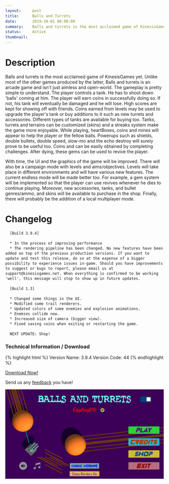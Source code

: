 ```yaml
---
layout:     post
title:      Balls and Turrets
date:       2019-10-01 00:00:00
summary:    Balls and turrets is the most acclaimed game of KinesisGames
status:     Active
thumbnail:  
---
```


# Description

Balls and turrets is the most acclaimed game of KinesisGames yet. Unlike most of the other games produced by the latter, Balls and turrets is an arcade game and isn't just aimless and open-world. The gameplay is pretty simple to understand. The player controls a tank. He has to shoot down 'balls' coming at him. The player will earn coins in successfully doing so. If not, his tank will eventually be damaged and he will lose. High scores are kept for showing off with friends. Coins earned from levels may be used to upgrade the player's tank or buy additions to it such as new turrets and accessories. Different types of tanks are available for buying too. Tanks, turrets and terrains can be customized (skins) and a streaks system make the game more enjoyable. While playing, heartBoxes, coins and mines will appear to help the player or the fellow balls. Powerups such as shields, double bullets, double speed, slow-mo and the echo destroy will surely prove to be useful too. Coins and can be easily obtained by completing challenges. After dying, these gems can be used to revive the player.

With time, the UI and the graphics of the game will be improved. There will also be a campaign mode with levels and aims/objectives. Levels will take place in different environments and will have various new features. The current endless mode will be made better too. For example, a gem system will be implemented so that the player can use revives whenever he dies to continue playing. Moreover, new accessories, tanks, and bullet genres/ammo, and skins will be available to purchase in the shop. Finally, there will probably be the addition of a local multiplayer mode.

# Changelog
```
  [Build 3.9.4]

  * In the process of improving performance
  * The rendering pipeline has been changed. No new features have been added on top of the previous production versions. If you want to update and test this release, do so at the expense of a bigger possibility to experience issues in-game. Should you have improvements to suggest or bugs to report, please email us at support@kinesisgames.net. When everything is confirmed to be working 'well', this message will stop to show up in future updates.

  [Build 1.3]

  * Changed some things in the UI.
  * Modified some trail renderers.
  * Updated colors of some enemies and explosion animations.
  * Enemies collide now.
  * Increased size of camera (bigger view).
  * Fixed saving coins when exiting or restarting the game.

  NEXT UPDATE: Shop!
```

### Technical Information / Download

{% highlight html %}
Version Name: 3.9.4
Version Code: 44
{% endhighlight %}

[Download Now!](https://play.google.com/store/apps/details?id=com.KinesisGames.Bturrets)

Send us any [feedback](mailto:feedback@kinesisgames.net) you have!

![](/img/balls-and-turrets/default-screenshot.jpg)
